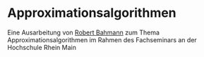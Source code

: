 # Approximationsalgorithmen

Eine Ausarbeitung von [Robert Bahmann][0] zum Thema Approximationsalgorithmen im
Rahmen des Fachseminars an der Hochschule Rhein Main

[0]: HTTP://kv0.org/blog